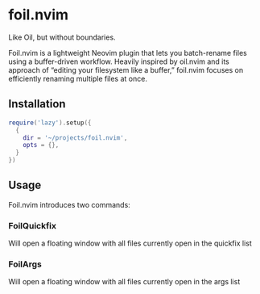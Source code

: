 # foil.nvim

Like Oil, but without boundaries.

Foil.nvim is a lightweight Neovim plugin that lets you batch-rename files using a buffer-driven workflow. Heavily inspired by oil.nvim and its approach of “editing your filesystem like a buffer,” foil.nvim focuses on efficiently renaming multiple files at once.

## Installation

```lua
require('lazy').setup({
  {
    dir = '~/projects/foil.nvim',
    opts = {},
  }
})
```

## Usage

Foil.nvim introduces two commands:

### FoilQuickfix

Will open a floating window with all files currently open in the quickfix list

### FoilArgs

Will open a floating window with all files currently open in the args list
